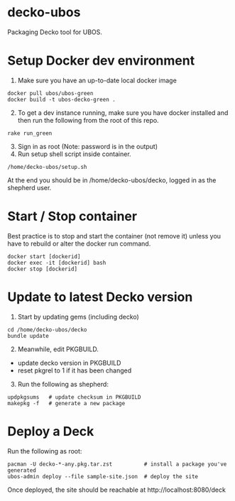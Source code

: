 # decko-ubos

Packaging Decko tool for UBOS.

# Setup Docker dev environment

1. Make sure you have an up-to-date local docker image

``` 
docker pull ubos/ubos-green
docker build -t ubos-decko-green .
```

2. To get a dev instance running, make sure you have docker installed and then run the
   following from the root of this repo.

```
rake run_green
```

3. Sign in as root (Note: password is in the output)
4. Run setup shell script inside container.

```   
/home/decko-ubos/setup.sh
```

At the end you should be in /home/decko-ubos/decko, logged in as the shepherd user.

# Start / Stop container

Best practice is to stop and start the container (not remove it) unless you have to
rebuild or alter the docker run command.

``` 
docker start [dockerid]
docker exec -it [dockerid] bash
docker stop [dockerid]
```

# Update to latest Decko version

1. Start by updating gems (including decko)

```
cd /home/decko-ubos/decko
bundle update
```

2. Meanwhile, edit PKGBUILD.

- update decko version in PKGBUILD
- reset pkgrel to 1 if it has been changed

3. Run the following as shepherd:

```
updpkgsums   # update checksum in PKGBUILD
makepkg -f   # generate a new package
```

# Deploy a Deck

Run the following as root:

```
pacman -U decko-*-any.pkg.tar.zst          # install a package you've generated
ubos-admin deploy --file sample-site.json  # deploy the site
```

Once deployed, the site should be reachable at http://localhost:8080/deck
